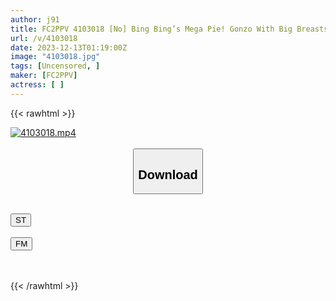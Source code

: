 ```yaml
---
author: j91
title: FC2PPV 4103018 [No] Bing Bing’s Mega Pie! Gonzo With Big Breasts Fair-Skinned Big Breasts! Even On This Account, I Make My Girlfriend Who Has The Biggest Breasts Cum Many Times And Ejaculate In Her Mouth! After Enjoying The Big Tits Titty Fuck, A Large Amount Of Creampie Is Made In Her Pussy! *Bonus High Image Quality
url: /v/4103018
date: 2023-12-13T01:19:00Z
image: "4103018.jpg"
tags: [Uncensored, ]
maker: [FC2PPV]
actress: [ ]
---
```



{{< rawhtml >}}

<div class="video" data-videoid="VdlrMeQ6pafz6w">
    <a href="javascript:;">
        <img src="/v/4103018/4103018.jpg" width="WIDTH" height="HEIGHT" alt="4103018.mp4" loading="lazy">
    </a>
</div>

<script type="text/javascript" src="https://j91.asia/asset/on-demand-st.js"></script>

<br>
  <link rel="stylesheet" href="https://j91.asia/asset/bs5.css">
  
  <center>
  <button class="btn btn-primary" type="button" data-bs-toggle="collapse" data-bs-target=".multi-collapse" aria-expanded="false" aria-controls="multiCollapseExample1 multiCollapseExample2"><h2>Download</h2></button></center>
</p>
<div class="row">
  <div class="col">
    <div class="collapse multi-collapse" id="multiCollapseExample1">
      <div class="card card-body">
	      	      <br>
<div class="buttons">  
<a href="https://streamtape.to/v/VdlrMeQ6pafz6w" target="_blank"><button class="btn-hover color-3"><i class="fa fa-download"></i> ST</button></a></div>
    </div>
  </div>
</div>
  <div class="col">
    <div class="collapse multi-collapse" id="multiCollapseExample2">
      <div class="card card-body">
	      <br>
<div class="buttons">
    <a href="https://filemoon.sx/d/6n0mbypo3ec9" target="_blank"><button class="btn-hover color-8"><i class="fa fa-download"></i> FM</button></a></div>
<br><br>
      </div>
    </div>
  </div>
</div>

{{< /rawhtml >}}